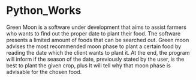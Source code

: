 # Python_Works
Green Moon is a software under development that aims to assist farmers who wants to find out the proper date to plant their food.
The software presents a limited amount of foods that can be searched out.
Green moon advises the most recommended moon phase to plant a certain food by reading the date which the client wants to plant it.
At the end, the program will inform if the season of the date, previously stated by the user, is the best to plant the given crop, plus It will tell why that moon phase
is advisable for the chosen food.

